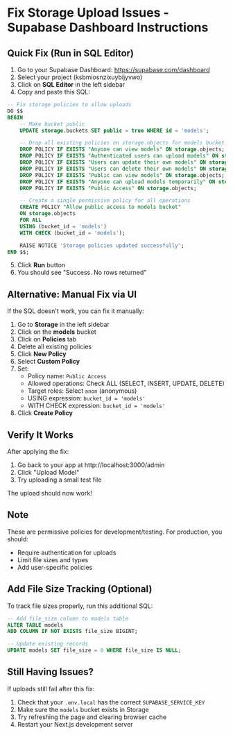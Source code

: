 # Fix Storage Upload Issues - Supabase Dashboard Instructions

## Quick Fix (Run in SQL Editor)

1. Go to your Supabase Dashboard: https://supabase.com/dashboard
2. Select your project (ksbmiosnzixuybijyvwo)
3. Click on **SQL Editor** in the left sidebar
4. Copy and paste this SQL:

```sql
-- Fix storage policies to allow uploads
DO $$
BEGIN
    -- Make bucket public
    UPDATE storage.buckets SET public = true WHERE id = 'models';

    -- Drop all existing policies on storage.objects for models bucket
    DROP POLICY IF EXISTS "Anyone can view models" ON storage.objects;
    DROP POLICY IF EXISTS "Authenticated users can upload models" ON storage.objects;
    DROP POLICY IF EXISTS "Users can update their own models" ON storage.objects;
    DROP POLICY IF EXISTS "Users can delete their own models" ON storage.objects;
    DROP POLICY IF EXISTS "Public can view models" ON storage.objects;
    DROP POLICY IF EXISTS "Anyone can upload models temporarily" ON storage.objects;
    DROP POLICY IF EXISTS "Public Access" ON storage.objects;

    -- Create a single permissive policy for all operations
    CREATE POLICY "Allow public access to models bucket"
    ON storage.objects
    FOR ALL
    USING (bucket_id = 'models')
    WITH CHECK (bucket_id = 'models');

    RAISE NOTICE 'Storage policies updated successfully';
END $$;
```

5. Click **Run** button
6. You should see "Success. No rows returned"

## Alternative: Manual Fix via UI

If the SQL doesn't work, you can fix it manually:

1. Go to **Storage** in the left sidebar
2. Click on the **models** bucket
3. Click on **Policies** tab
4. Delete all existing policies
5. Click **New Policy**
6. Select **Custom Policy**
7. Set:
   - Policy name: `Public Access`
   - Allowed operations: Check ALL (SELECT, INSERT, UPDATE, DELETE)
   - Target roles: Select `anon` (anonymous)
   - USING expression: `bucket_id = 'models'`
   - WITH CHECK expression: `bucket_id = 'models'`
8. Click **Create Policy**

## Verify It Works

After applying the fix:

1. Go back to your app at http://localhost:3000/admin
2. Click "Upload Model"
3. Try uploading a small test file

The upload should now work!

## Note

These are permissive policies for development/testing. For production, you should:
- Require authentication for uploads
- Limit file sizes and types
- Add user-specific policies

## Add File Size Tracking (Optional)

To track file sizes properly, run this additional SQL:

```sql
-- Add file_size column to models table
ALTER TABLE models
ADD COLUMN IF NOT EXISTS file_size BIGINT;

-- Update existing records
UPDATE models SET file_size = 0 WHERE file_size IS NULL;
```

## Still Having Issues?

If uploads still fail after this fix:

1. Check that your `.env.local` has the correct `SUPABASE_SERVICE_KEY`
2. Make sure the `models` bucket exists in Storage
3. Try refreshing the page and clearing browser cache
4. Restart your Next.js development server